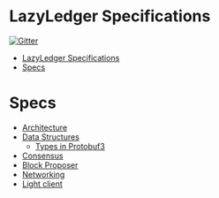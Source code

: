 LazyLedger Specifications
===

[![Gitter](https://badges.gitter.im/LazyLedger/lazyledger-specs.svg)](https://gitter.im/LazyLedger/lazyledger-specs?utm_source=badge&utm_medium=badge&utm_campaign=pr-badge)

- [LazyLedger Specifications](#lazyledger-specifications)
- [Specs](#specs)

# Specs

- [Architecture](specs/architecture.md)
- [Data Structures](specs/data_structures.md)
  - [Types in Protobuf3](proto/)
- [Consensus](specs/consensus.md)
- [Block Proposer](specs/block_proposer.md)
- [Networking](specs/networking.md)
- [Light client](specs/light_client.md)
